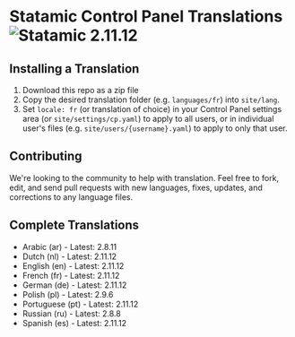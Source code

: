 # Statamic Control Panel Translations ![Statamic 2.11.12](https://img.shields.io/badge/statamic-2.11.12-blue.svg?style=flat-square)

## Installing a Translation

1. Download this repo as a zip file
2. Copy the desired translation folder (e.g. `languages/fr`) into `site/lang`.
3. Set `locale: fr` (or translation of choice) in your Control Panel settings area (or `site/settings/cp.yaml`) to apply to all users, or in individual user's files (e.g. `site/users/{username}.yaml`) to apply to only that user.

## Contributing

We're looking to the community to help with translation. Feel free to fork, edit, and send pull requests with new languages, fixes, updates, and corrections to any language files.

## Complete Translations

- Arabic (ar) - Latest: 2.8.11
- Dutch (nl) - Latest: 2.11.12
- English (en) - Latest: 2.11.12
- French (fr) - Latest: 2.11.12
- German (de) - Latest: 2.11.12
- Polish (pl) - Latest: 2.9.6
- Portuguese (pt) - Latest: 2.11.12
- Russian (ru) - Latest: 2.8.8
- Spanish (es) - Latest: 2.11.12
